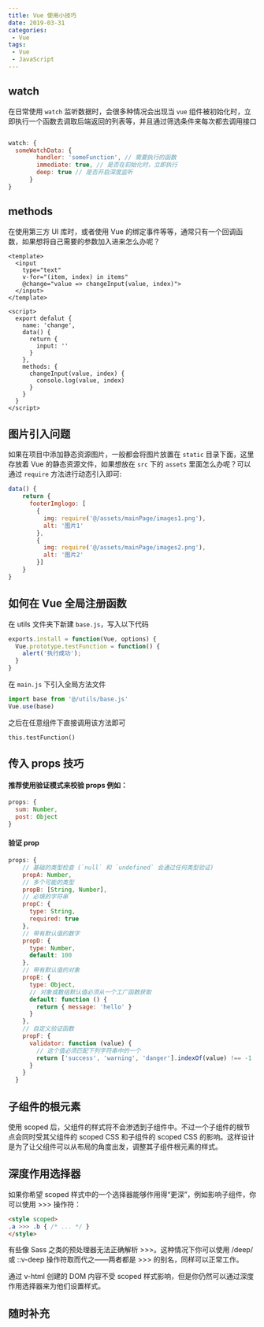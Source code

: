 ```yaml
---
title: Vue 使用小技巧
date: 2019-03-31
categories:
 - Vue
tags:
 - Vue
 - JavaScript
---
```


## watch

在日常使用 `watch` 监听数据时，会很多种情况会出现当 `vue` 组件被初始化时，立即执行一个函数去调取后端返回的列表等，并且通过筛选条件来每次都去调用接口

``` js

watch: {
  someWatchData: {
        handler: 'someFunction', // 需要执行的函数
        immediate: true, // 是否在初始化时，立即执行
        deep: true // 是否开启深度监听
      }
}

```

## methods

在使用第三方 UI 库时，或者使用 Vue 的绑定事件等等，通常只有一个回调函数，如果想将自己需要的参数加入进来怎么办呢？

``` vue{5}
<template>
  <input
    type="text"
    v-for="(item, index) in items"
    @change="value => changeInput(value, index)">
  </input>
</template>

<script>
  export defalut {
    name: 'change',
    data() {
      return {
        input: ''
      }
    },
    methods: {
      changeInput(value, index) {
        console.log(value, index)
      }
    }
  }
</script>
```

## 图片引入问题

如果在项目中添加静态资源图片，一般都会将图片放置在 `static` 目录下面，这里存放着 Vue 的静态资源文件，如果想放在 `src` 下的 `assets` 里面怎么办呢？可以通过 `require` 方法进行动态引入即可:

``` js
data() {
    return {
      footerImglogo: [
        {
          img: require('@/assets/mainPage/images1.png'),
          alt: '图片1'
        },
        {
          img: require('@/assets/mainPage/images2.png'),
          alt: '图片2'
        }]
    }
}
```

## 如何在 Vue 全局注册函数

在 utils 文件夹下新建 `base.js`，写入以下代码

``` js
exports.install = function(Vue, options) {
  Vue.prototype.testFunction = function() {
    alert('执行成功');
  }
}
```

在 `main.js` 下引入全局方法文件

``` js
import base from '@/utils/base.js'
Vue.use(base)
```

之后在任意组件下直接调用该方法即可

```
this.testFunction()
```

## 传入 props 技巧

#### 推荐使用验证模式来校验 props 例如：

``` js
props: {
  sum: Number,
  post: Object
}
```

#### 验证 prop

``` js
props: {
    // 基础的类型检查 (`null` 和 `undefined` 会通过任何类型验证)
    propA: Number,
    // 多个可能的类型
    propB: [String, Number],
    // 必填的字符串
    propC: {
      type: String,
      required: true
    },
    // 带有默认值的数字
    propD: {
      type: Number,
      default: 100
    },
    // 带有默认值的对象
    propE: {
      type: Object,
      // 对象或数组默认值必须从一个工厂函数获取
      default: function () {
        return { message: 'hello' }
      }
    },
    // 自定义验证函数
    propF: {
      validator: function (value) {
        // 这个值必须匹配下列字符串中的一个
        return ['success', 'warning', 'danger'].indexOf(value) !== -1
      }
    }
  }
```

## 子组件的根元素

使用 scoped 后，父组件的样式将不会渗透到子组件中。不过一个子组件的根节点会同时受其父组件的 scoped CSS 和子组件的 scoped CSS 的影响。这样设计是为了让父组件可以从布局的角度出发，调整其子组件根元素的样式。

## 深度作用选择器

如果你希望 scoped 样式中的一个选择器能够作用得“更深”，例如影响子组件，你可以使用 >>> 操作符：

``` html
<style scoped>
.a >>> .b { /* ... */ }
</style>
```

有些像 Sass 之类的预处理器无法正确解析 >>>。这种情况下你可以使用 /deep/ 或 ::v-deep 操作符取而代之——两者都是 >>> 的别名，同样可以正常工作。

通过 v-html 创建的 DOM 内容不受 scoped 样式影响，但是你仍然可以通过深度作用选择器来为他们设置样式。

## 随时补充 